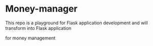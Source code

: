 # Money-manager


This repo is a playground for Flask application development and will transform into Flask application 

for money management